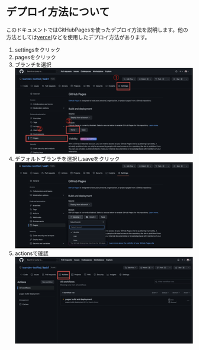 # デプロイ方法について

このドキュメントではGitHubPagesを使ったデプロイ方法を説明します。他の方法としては[vercel](https://vercel.com/)などを使用したデプロイ方法があります。

1. settingsをクリック
2. pagesをクリック
3. ブランチを選択
![](../img/deploy-img1.png)
4. デフォルトブランチを選択しsaveをクリック
![](../img/deploy-img2.png)
5. actionsで確認
![](../img/deploy-img3.png)
